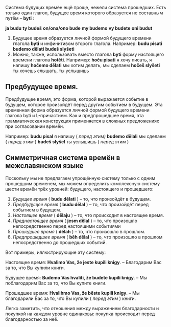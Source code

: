 Система будущих времён ещё проще, нежели система прошедших. Есть только один глагол, будущее время которого образуется не составным путём – **byti** :

**ja budu**
**ty budeš**
**on/ona/ono bude**
**my budemo**
**vy budete**
**oni budut**

1. Будущее время образуется личной формой будущего времени глагола **byti** и инфинитивом второго глагола.
   Например:
   **budu pisati**
   **budemo dělati**
   **budeš slyšeti**
2. Можно, также, использовать вместо глагола **byti** форму настоящего времени глагола **hotěti**.
   Например:
   **hoču pisati** я хочу писать, я напишу
   **hočemo dělati** мы хотим делать, мы сделаем
   **hočeš slyšeti** ты хочешь слышать, ты услышишь

## Предбудущее время.

Предбудущее время, это форма, которой выражается событие в будущем, которое произойдёт перед другим событием в будущем. Эта временная форма образуется личной формой будущего времени глагола byti и L-причастием. Как и предпрошедшее время, эта грамматическая конструкция применяется в сложных предложениях при согласовании времён.

Например:
**budu pisal** я напишу ( _перед этим)_
**budemo dělali** мы сделаем ( _перед этим_ )
**budeš slyšel** ты услышишь ( _перед этим_ )

## Симметричная система времён в межславянском языке

Поскольку мы не предлагаем упрощённую систему только с одним прошедшим временем, мы можем определить комплексную систему шести времён трёх уровней: будущего, настоящего и прошедшего:

1. _Будущее время_ ( **budu dělati** ) – то, что произойдёт в будущем.
2. _Предбудущее время_ ( **budu dělal** ) – то, что произойдёт перед событием в будущем.
3. _Настоящее время_ ( **dělaju** ) – то, что происходит в настоящее время.
4. _Преднастоящее время_ ( **jesm dělal** ) – то, что произошло непосредственно перед настоящими событиями
5. _Прошедшее время_ ( **dělah** ) – то, что произошло в прошлом.
6. _Предпрошедшее время_ ( **běh dělal** ) – то, что произошло в прошлом непосредственно до прошедших событий.

Вот примеры, иллюстрирующие эту систему:

Настоящее время:
**Hvalimo Vas, že jeste kupili knigy**. – Благодарим Вас за то, что Вы купили книги.

Будущее время:
**Budemo Vas hvaliti, že budete kupili knigy**. – Мы поблагодарим Вас за то, что Вы купите книги.

Прошедшее время:
**Hvalihmo Vas, že běste kupili knigy**. – Мы благодарили Вас за то, что Вы купили ( _перед этим_ ) книги.

Легко заметить, что отношения между выражением благодарности и покупкой на каждом уровне одинаковы: покупка происходит перед благодарностью за неё.
